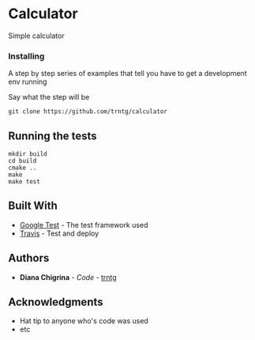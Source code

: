 # Calculator

Simple calculator

### Installing

A step by step series of examples that tell you have to get a development env running

Say what the step will be

```
git clone https://github.com/trntg/calculator
```

## Running the tests

```
mkdir build
cd build
cmake ..
make
make test
```

## Built With

* [Google Test](https://github.com/google/googletest/) - The test framework used
* [Travis](https://travis-ci.org) - Test and deploy

## Authors

* **Diana Chigrina** - *Code* - [trntg](https://github.com/trntg)

## Acknowledgments

* Hat tip to anyone who's code was used
* etc
